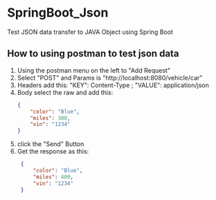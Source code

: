 # SpringBoot_Json
Test JSON data transfer to JAVA Object using Spring Boot

## How to using postman to test json data
1. Using the postman menu on the left to "Add Request"
2. Select "POST" and Params is "http://localhost:8080/vehicle/car"
3. Headers add this: "KEY": Content-Type ; "VALUE": application/json
4. Body select the raw and add this:
    ```json
    {
        "color": "Blue",
        "miles": 300,
        "vin": "1234"
    }
    ```
5. click the "Send" Button
6. Get the response as this:
   ```json
    {
        "color": "Blue",
        "miles": 400,
        "vin": "1234"
    }
   ```